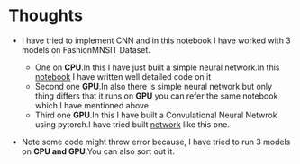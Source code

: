 # Thoughts 
* I have tried to implement CNN and in this notebook I have worked with 3 models on FashionMNSIT Dataset.
  * One on **CPU**.In this I have just built a simple neural network.In this [notebook](https://github.com/AkarshanGupta/Binary-and-Multiclass) I have written well detailed code on it
  * Second one **GPU**.In also there is simple neural network but only thing differs that it runs on **GPU** you can refer the same notebook which I have mentioned above
  * Third one **GPU**.In this I have built a Convulational Neural Netwrok using pytorch.I have tried built [network](https://poloclub.github.io/cnn-explainer/) like this one.

* Note some code might throw error because, I have tried to run 3 models on **CPU and GPU**.You can also sort out it.
